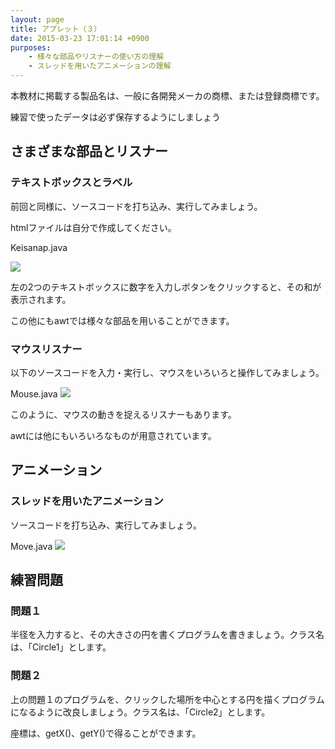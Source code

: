 ```yaml
---
layout: page
title: アプレット（３）
date: 2015-03-23 17:01:14 +0900
purposes:
    - 様々な部品やリスナーの使い方の理解
    - スレッドを用いたアニメーションの理解
---
```


本教材に掲載する製品名は、一般に各開発メーカの商標、または登録商標です。

練習で使ったデータは必ず保存するようにしましょう


さまざまな部品とリスナー
--------------
### テキストボックスとラベル


前回と同様に、ソースコードを打ち込み、実行してみましょう。

htmlファイルは自分で作成してください。

Keisanap.java

![](./pic/Keisanap_java_2014.png)


左の2つのテキストボックスに数字を入力しボタンをクリックすると、その和が表示されます。

この他にもawtでは様々な部品を用いることができます。

### マウスリスナー


以下のソースコードを入力・実行し、マウスをいろいろと操作してみましょう。

Mouse.java
![](./pic/Mouse_java_2014.png)



このように、マウスの動きを捉えるリスナーもあります。

awtには他にもいろいろなものが用意されています。



アニメーション
--------------
### スレッドを用いたアニメーション


ソースコードを打ち込み、実行してみましょう。

Move.java
![](./pic/Move_java_2014.png)






練習問題
--------------
### 問題１


半径を入力すると、その大きさの円を書くプログラムを書きましょう。クラス名は、「Circle1」とします。

### 問題２


上の問題１のプログラムを、クリックした場所を中心とする円を描くプログラムになるように改良しましょう。クラス名は、「Circle2」とします。

座標は、getX()、getY()で得ることができます。
